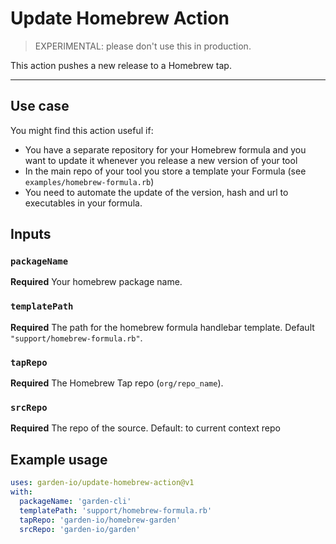 # Update Homebrew Action
> EXPERIMENTAL: please don't use this in production.

This action pushes a new release to a Homebrew tap.

---

## Use case
You might find this action useful if:

- You have a separate repository for your Homebrew formula and you want to update it whenever you release a new version of your tool
- In the main repo of your tool you store a template your Formula (see `examples/homebrew-formula.rb`)
- You need to automate the update of the version, hash and url to executables in your formula.

## Inputs

### `packageName`

**Required** Your homebrew package name.

### `templatePath`

**Required** The path for the homebrew formula handlebar template. Default `"support/homebrew-formula.rb"`.

### `tapRepo`

**Required** The Homebrew Tap repo (`org/repo_name`).

### `srcRepo`

**Required** The repo of the source. Default: to current context repo

## Example usage

```yaml
uses: garden-io/update-homebrew-action@v1
with:
  packageName: 'garden-cli'
  templatePath: 'support/homebrew-formula.rb'
  tapRepo: 'garden-io/homebrew-garden'
  srcRepo: 'garden-io/garden'
```
